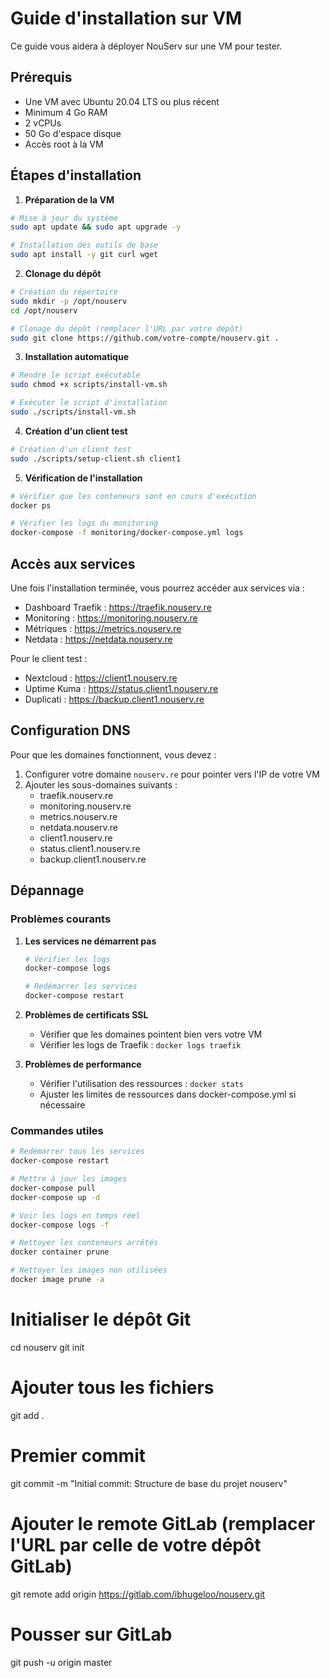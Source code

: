 # Guide d'installation sur VM

Ce guide vous aidera à déployer NouServ sur une VM pour tester.

## Prérequis

- Une VM avec Ubuntu 20.04 LTS ou plus récent
- Minimum 4 Go RAM
- 2 vCPUs
- 50 Go d'espace disque
- Accès root à la VM

## Étapes d'installation

1. **Préparation de la VM**

```bash
# Mise à jour du système
sudo apt update && sudo apt upgrade -y

# Installation des outils de base
sudo apt install -y git curl wget
```

2. **Clonage du dépôt**

```bash
# Création du répertoire
sudo mkdir -p /opt/nouserv
cd /opt/nouserv

# Clonage du dépôt (remplacer l'URL par votre dépôt)
sudo git clone https://github.com/votre-compte/nouserv.git .
```

3. **Installation automatique**

```bash
# Rendre le script exécutable
sudo chmod +x scripts/install-vm.sh

# Exécuter le script d'installation
sudo ./scripts/install-vm.sh
```

4. **Création d'un client test**

```bash
# Création d'un client test
sudo ./scripts/setup-client.sh client1
```

5. **Vérification de l'installation**

```bash
# Vérifier que les conteneurs sont en cours d'exécution
docker ps

# Vérifier les logs du monitoring
docker-compose -f monitoring/docker-compose.yml logs
```

## Accès aux services

Une fois l'installation terminée, vous pourrez accéder aux services via :

- Dashboard Traefik : https://traefik.nouserv.re
- Monitoring : https://monitoring.nouserv.re
- Métriques : https://metrics.nouserv.re
- Netdata : https://netdata.nouserv.re

Pour le client test :
- Nextcloud : https://client1.nouserv.re
- Uptime Kuma : https://status.client1.nouserv.re
- Duplicati : https://backup.client1.nouserv.re

## Configuration DNS

Pour que les domaines fonctionnent, vous devez :

1. Configurer votre domaine `nouserv.re` pour pointer vers l'IP de votre VM
2. Ajouter les sous-domaines suivants :
   - traefik.nouserv.re
   - monitoring.nouserv.re
   - metrics.nouserv.re
   - netdata.nouserv.re
   - client1.nouserv.re
   - status.client1.nouserv.re
   - backup.client1.nouserv.re

## Dépannage

### Problèmes courants

1. **Les services ne démarrent pas**
   ```bash
   # Vérifier les logs
   docker-compose logs
   
   # Redémarrer les services
   docker-compose restart
   ```

2. **Problèmes de certificats SSL**
   - Vérifier que les domaines pointent bien vers votre VM
   - Vérifier les logs de Traefik : `docker logs traefik`

3. **Problèmes de performance**
   - Vérifier l'utilisation des ressources : `docker stats`
   - Ajuster les limites de ressources dans docker-compose.yml si nécessaire

### Commandes utiles

```bash
# Redémarrer tous les services
docker-compose restart

# Mettre à jour les images
docker-compose pull
docker-compose up -d

# Voir les logs en temps réel
docker-compose logs -f

# Nettoyer les conteneurs arrêtés
docker container prune

# Nettoyer les images non utilisées
docker image prune -a
```

# Initialiser le dépôt Git
cd nouserv
git init

# Ajouter tous les fichiers
git add .

# Premier commit
git commit -m "Initial commit: Structure de base du projet nouserv"

# Ajouter le remote GitLab (remplacer l'URL par celle de votre dépôt GitLab)
git remote add origin https://gitlab.com/ibhugeloo/nouserv.git

# Pousser sur GitLab
git push -u origin master 